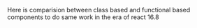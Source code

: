 Here is comparision between class based and functional based components to do same work in the era of react 16.8 
